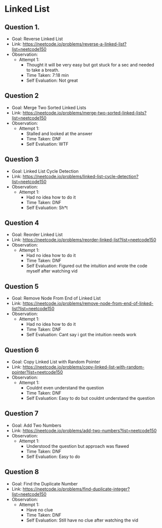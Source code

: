 # Linked List

## Question 1.
- Goal: Reverse Linked List
- Link: https://neetcode.io/problems/reverse-a-linked-list?list=neetcode150
- Observation:
    - Attempt 1:
        - Thought it will be very easy but got stuck for a sec and needed to take a breath.
        - Time Taken: 7:18 min
        - Self Evaluation: Not great

## Question 2
- Goal: Merge Two Sorted Linked Lists
- Link: https://neetcode.io/problems/merge-two-sorted-linked-lists?list=neetcode150
- Observation:
    - Attempt 1:
        - Stalled and looked at the answer
        - Time Taken: DNF
        - Self Evaluation: WTF

## Question 3
- Goal: Linked List Cycle Detection
- Link: https://neetcode.io/problems/linked-list-cycle-detection?list=neetcode150
- Observation:
    - Attempt 1:
        - Had no idea how to do it
        - Time Taken: DNF
        - Self Evaluation: Sh*t

## Question 4
- Goal: Reorder Linked List
- Link: https://neetcode.io/problems/reorder-linked-list?list=neetcode150
- Observation:
    - Attempt 1:
        - Had no idea how to do it
        - Time Taken: DNF
        - Self Evaluation: Figured out the intuition and wrote the code myself after watching vid

## Question 5
- Goal: Remove Node From End of Linked List
- Link: https://neetcode.io/problems/remove-node-from-end-of-linked-list?list=neetcode150
- Observation:
    - Attempt 1:
        - Had no idea how to do it
        - Time Taken: DNF
        - Self Evaluation: Cant say i got the intuition needs work

## Question 6
- Goal: Copy Linked List with Random Pointer
- Link: https://neetcode.io/problems/copy-linked-list-with-random-pointer?list=neetcode150
- Observation:
    - Attempt 1:
        - Couldnt even understand the question
        - Time Taken: DNF
        - Self Evaluation: Easy to do but couldnt understand the question

## Question 7
- Goal: Add Two Numbers
- Link: https://neetcode.io/problems/add-two-numbers?list=neetcode150
- Observation:
    - Attempt 1:
        - Understood the question but approach was flawed
        - Time Taken: DNF
        - Self Evaluation: Easy to do

## Question 8
- Goal: Find the Duplicate Number
- Link: https://neetcode.io/problems/find-duplicate-integer?list=neetcode150
- Observation:
    - Attempt 1:
        - Have no clue
        - Time Taken: DNF
        - Self Evaluation: Still have no clue after watching the vid


